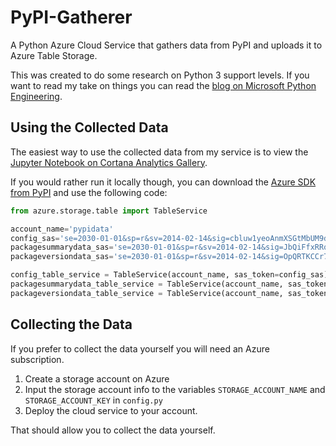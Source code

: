 # PyPI-Gatherer
A Python Azure Cloud Service that gathers data from PyPI and uploads it to Azure Table Storage.

This was created to do some research on Python 3 support levels. If you want to read my take on things you can
read the [blog on Microsoft Python Engineering](http://aka.ms/py3winning).

## Using the Collected Data
The easiest way to use the collected data from my service is to view 
the [Jupyter Notebook on Cortana Analytics Gallery](http://aka.ms/py3winningnb).

If you would rather run it locally though, you can download the [Azure SDK from PyPI](http://pypi.python.org/pypi/azure)
and use the following code:

```python
from azure.storage.table import TableService

account_name='pypidata'
config_sas='se=2030-01-01&sp=r&sv=2014-02-14&sig=cbluw1yeoAnmXSGtMbUM9dOmDgndoFnjSpeTAoz5Zls%3D&tn=config'
packagesummarydata_sas='se=2030-01-01&sp=r&sv=2014-02-14&sig=JbQiFfxRRqJqUn7lyyoY8ek2fC3r7%2Bb9rndXlGBvhwI%3D&tn=packagesummarydata'
packageversiondata_sas='se=2030-01-01&sp=r&sv=2014-02-14&sig=OpQRTKCCr7Bp%2BoFv%2BpElQ%2BF/fhA3HEiLHQfFb7bJy5o%3D&tn=packageversiondata'

config_table_service = TableService(account_name, sas_token=config_sas)
packagesummarydata_table_service = TableService(account_name, sas_token=packagesummarydata_sas)
packageversiondata_table_service = TableService(account_name, sas_token=packageversiondata_sas)
```


## Collecting the Data
If you prefer to collect the data yourself you will need an Azure subscription.
1) Create a storage account on Azure
2) Input the storage account info to the variables `STORAGE_ACCOUNT_NAME` and `STORAGE_ACCOUNT_KEY` in `config.py`
3) Deploy the cloud service to your account.

That should allow you to collect the data yourself.

